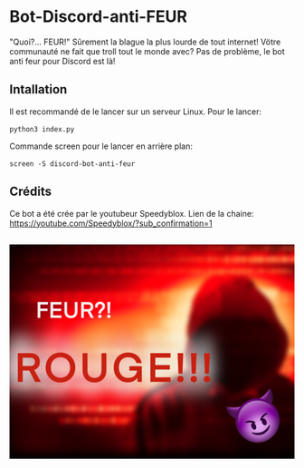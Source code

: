 # Bot-Discord-anti-FEUR
"Quoi?... FEUR!"
Sûrement la blague la plus lourde de tout internet!
Vötre communauté ne fait que troll tout le monde avec? Pas de problème, le bot anti feur pour Discord est là!

## Intallation
Il est recommandé de le lancer sur un serveur Linux.
Pour le lancer:
```
python3 index.py
```
Commande screen pour le lancer en arrière plan:
```
screen -S discord-bot-anti-feur
```

## Crédits
Ce bot a été crée par le youtubeur Speedyblox.
Lien de la chaine: https://youtube.com/Speedyblox/?sub_confirmation=1

## 
![Bot anti feur](https://raw.githubusercontent.com/Speedyblox/Bot-Discord-anti-FEUR/main/img/answer.png)
